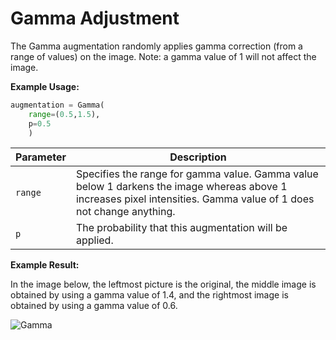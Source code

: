 # Gamma Adjustment

The Gamma augmentation randomly applies gamma correction (from a range of values) on the image.
Note: a gamma value of 1 will not affect the image.

**Example Usage:**

```python
augmentation = Gamma(
	range=(0.5,1.5),
	p=0.5
    )
```

| Parameter | Description                                                                                                                                                        |
|-----------|--------------------------------------------------------------------------------------------------------------------------------------------------------------------|
| `range`   | Specifies the range for gamma value. Gamma value below 1 darkens the image whereas above 1 increases pixel intensities. Gamma value of 1 does not change anything. |
| `p`       | The probability that this augmentation will be applied.                                                                                                            |

**Example Result:**

In the image below, the leftmost picture is the original, the middle image is obtained by using a gamma value of 1.4, and the rightmost image is obtained by using a gamma value of 0.6.

![Gamma](../../images/Augmentations/gamma.png)
